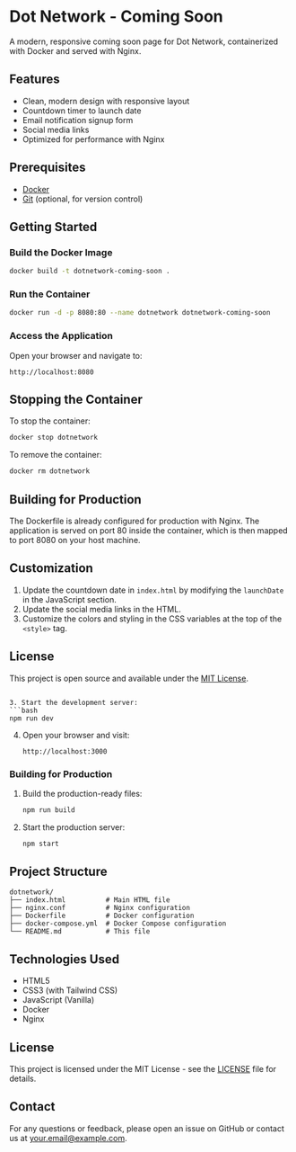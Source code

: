 # Dot Network - Coming Soon

A modern, responsive coming soon page for Dot Network, containerized with Docker and served with Nginx.

## Features

- Clean, modern design with responsive layout
- Countdown timer to launch date
- Email notification signup form
- Social media links
- Optimized for performance with Nginx

## Prerequisites

- [Docker](https://www.docker.com/get-started)
- [Git](https://git-scm.com/) (optional, for version control)

## Getting Started

### Build the Docker Image

```bash
docker build -t dotnetwork-coming-soon .
```

### Run the Container

```bash
docker run -d -p 8080:80 --name dotnetwork dotnetwork-coming-soon
```

### Access the Application

Open your browser and navigate to:
```
http://localhost:8080
```

## Stopping the Container

To stop the container:

```bash
docker stop dotnetwork
```

To remove the container:

```bash
docker rm dotnetwork
```

## Building for Production

The Dockerfile is already configured for production with Nginx. The application is served on port 80 inside the container, which is then mapped to port 8080 on your host machine.

## Customization

1. Update the countdown date in `index.html` by modifying the `launchDate` in the JavaScript section.
2. Update the social media links in the HTML.
3. Customize the colors and styling in the CSS variables at the top of the `<style>` tag.

## License

This project is open source and available under the [MIT License](LICENSE).
   ```

3. Start the development server:
   ```bash
   npm run dev
   ```

4. Open your browser and visit:
   ```
   http://localhost:3000
   ```

### Building for Production

1. Build the production-ready files:
   ```bash
   npm run build
   ```

2. Start the production server:
   ```bash
   npm start
   ```

## Project Structure

```
dotnetwork/
├── index.html          # Main HTML file
├── nginx.conf          # Nginx configuration
├── Dockerfile          # Docker configuration
├── docker-compose.yml  # Docker Compose configuration
└── README.md           # This file
```

## Technologies Used

- HTML5
- CSS3 (with Tailwind CSS)
- JavaScript (Vanilla)
- Docker
- Nginx

## License

This project is licensed under the MIT License - see the [LICENSE](LICENSE) file for details.

## Contact

For any questions or feedback, please open an issue on GitHub or contact us at [your.email@example.com](mailto:your.email@example.com).
